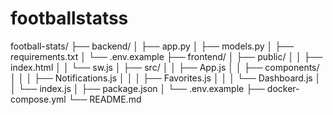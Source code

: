 # footballstatss
football-stats/
├── backend/
│   ├── app.py
│   ├── models.py
│   ├── requirements.txt
│   └── .env.example
├── frontend/
│   ├── public/
│   │   ├── index.html
│   │   └── sw.js
│   ├── src/
│   │   ├── App.js
│   │   ├── components/
│   │   │   ├── Notifications.js
│   │   │   ├── Favorites.js
│   │   │   └── Dashboard.js
│   │   └── index.js
│   ├── package.json
│   └── .env.example
├── docker-compose.yml
└── README.md
